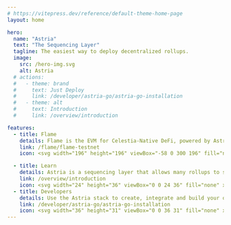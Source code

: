 ```yaml
---
# https://vitepress.dev/reference/default-theme-home-page
layout: home

hero:
  name: "Astria"
  text: "The Sequencing Layer"
  tagline: The easiest way to deploy decentralized rollups.
  image:
    src: /hero-img.svg
    alt: Astria
  # actions:
  #   - theme: brand
  #     text: Just Deploy
  #     link: /developer/astria-go/astria-go-installation
  #   - theme: alt
  #     text: Introduction
  #     link: /overview/introduction

features:
  - title: Flame
    details: Flame is the EVM for Celestia-Native DeFi, powered by Astria.
    link: /flame/flame-testnet
    icon: <svg width="196" height="196" viewBox="-58 0 300 196" fill="none" xmlns="http://www.w3.org/2000/svg"><path d="M186.485 162.553L169.906 133.459C161.191 133.887 127.047 131.435 116.669 116.052C113.471 111.31 111.772 105.926 111.72 100.532C111.601 88.254 120.953 74.7222 133.843 74.4682C142.664 74.2944 152.067 80.969 152.129 90.155C152.148 92.9897 151.184 95.7127 149.788 98.1452L162.413 120.313C171.286 112.953 176.421 101.777 176.466 90.155C176.556 67.1271 155.368 49.4711 133.523 49.8191C127.006 49.923 120.62 51.5138 114.781 54.4912C110.641 31.1499 98.9635 8.88515 93.8893 0L77.3166 29.094C81.066 35.0003 91.2816 55.8828 91.3474 72.6442C91.4058 87.5082 79.7997 100.344 64.6792 100.344C53.4083 100.344 42.3331 92.7478 42.1529 80.4268C42.0575 73.8975 45.1736 67.5856 51.4658 65.2701C53.0783 64.68 55.5098 64.4011 57.1991 64.4011L69.8238 42.2336C51.6618 35.2782 29.9689 43.6587 21.7758 61.8458C13.0386 81.2367 19.6188 104.938 37.1071 116.765C19.1139 132.097 5.83021 153.642 0.749634 162.585H33.895C41.6115 147.382 58.3203 124.882 76.8943 124.48C91.0157 124.175 103.255 134.835 104.594 149.225C105.087 154.387 103.558 159.44 100.294 163.448C96.893 167.619 91.5767 170.482 86.1725 170.475C80.8882 170.469 76.6535 167.019 74.1173 162.579H48.8616C51.8045 180.763 67.8792 195.119 86.1725 195.116C98.788 195.114 111.051 188.954 119.049 179.136C125.038 171.782 128.455 162.819 128.935 153.447C151.081 161.664 176.273 162.566 186.485 162.553Z" fill="white"/><path d="M186.485 162.553L169.906 133.459C161.191 133.887 127.047 131.435 116.669 116.052C113.471 111.31 111.772 105.926 111.72 100.532C111.601 88.254 120.953 74.7222 133.843 74.4682C142.664 74.2944 152.067 80.969 152.129 90.155C152.148 92.9897 151.184 95.7127 149.788 98.1452L162.413 120.313C171.286 112.953 176.421 101.777 176.466 90.155C176.556 67.1271 155.368 49.4711 133.523 49.8191C127.006 49.923 120.62 51.5138 114.781 54.4912C110.641 31.1499 98.9635 8.88515 93.8893 0L77.3166 29.094C81.066 35.0003 91.2816 55.8828 91.3474 72.6442C91.4058 87.5082 79.7997 100.344 64.6792 100.344C53.4083 100.344 42.3331 92.7478 42.1529 80.4268C42.0575 73.8975 45.1736 67.5856 51.4658 65.2701C53.0783 64.68 55.5098 64.4011 57.1991 64.4011L69.8238 42.2336C51.6618 35.2782 29.9689 43.6587 21.7758 61.8458C13.0386 81.2367 19.6188 104.938 37.1071 116.765C19.1139 132.097 5.83021 153.642 0.749634 162.585H33.895C41.6115 147.382 58.3203 124.882 76.8943 124.48C91.0157 124.175 103.255 134.835 104.594 149.225C105.087 154.387 103.558 159.44 100.294 163.448C96.893 167.619 91.5767 170.482 86.1725 170.475C80.8882 170.469 76.6535 167.019 74.1173 162.579H48.8616C51.8045 180.763 67.8792 195.119 86.1725 195.116C98.788 195.114 111.051 188.954 119.049 179.136C125.038 171.782 128.455 162.819 128.935 153.447C151.081 161.664 176.273 162.566 186.485 162.553Z" fill="url(#paint0_linear_133_15)"/><defs><linearGradient id="paint0_linear_133_15" x1="147.373" y1="1.28041e-07" x2="148.961" y2="195.113" gradientUnits="userSpaceOnUse"><stop stop-color="#B99985"/><stop offset="0.259829" stop-color="#D29A50"/>=<stop offset="0.476861" stop-color="#D06E18"/><stop offset="0.766321" stop-color="#CB513F"/><stop offset="0.995979" stop-color="#A42121"/></linearGradient></defs></svg>

  - title: Learn
    details: Astria is a sequencing layer that allows many rollups to share a single decentralized network of sequencers.
    link: /overview/introduction
    icon: <svg width="24" height="36" viewBox="0 0 24 36" fill="none" xmlns="http://www.w3.org/2000/svg"><path d="M4.65 19.5C3.16055 18.0401 2.13963 16.1696 1.71741 14.1272C1.29519 12.0847 1.4908 9.96276 2.2793 8.03191C3.0678 6.10105 4.41346 4.44876 6.14471 3.28571C7.87596 2.12265 9.91436 1.50153 12 1.50153C14.0857 1.50153 16.124 2.12265 17.8553 3.28571C19.5865 4.44876 20.9322 6.10105 21.7207 8.03191C22.5092 9.96276 22.7048 12.0847 22.2826 14.1272C21.8604 16.1696 20.8395 18.0401 19.35 19.5M12 24V30M12 24C13.2426 24 14.25 22.9927 14.25 21.75M12 24C10.7574 24 9.75 22.9927 9.75 21.75M12 30C10.7574 30 9.75 31.0074 9.75 32.25C9.75 33.4927 10.7574 34.5 12 34.5C13.2426 34.5 14.25 33.4927 14.25 32.25C14.25 31.0074 13.2426 30 12 30ZM3.75 27.75V24.75L9.75 21.75M3.75 27.75C2.50736 27.75 1.5 28.7574 1.5 30C1.5 31.2427 2.50736 32.25 3.75 32.25C4.99264 32.25 6 31.2427 6 30C6 28.7574 4.99264 27.75 3.75 27.75ZM9.75 21.75C9.75 20.5074 10.7574 19.5 12 19.5C13.2426 19.5 14.25 20.5074 14.25 21.75M20.25 27.75V24.75L14.25 21.75M20.25 27.75C19.0074 27.75 18 28.7574 18 30C18 31.2427 19.0074 32.25 20.25 32.25C21.4926 32.25 22.5 31.2427 22.5 30C22.5 28.7574 21.4926 27.75 20.25 27.75ZM16.5 12C16.5 14.4853 14.4853 16.5 12 16.5C9.51472 16.5 7.5 14.4853 7.5 12C7.5 9.51474 9.51472 7.50003 12 7.50003C14.4853 7.50003 16.5 9.51474 16.5 12Z" stroke="url(#paint0_linear_3416_225)" stroke-width="1.5" stroke-miterlimit="10"/><defs><linearGradient id="paint0_linear_3416_225" x1="1.5" y1="34.5001" x2="24.8752" y2="32.7217" gradientUnits="userSpaceOnUse"><stop stop-color="#EA9B57"/><stop offset="1" stop-color="#CB513F"/></linearGradient></defs></svg>
  - title: Developers
    details: Use the Astria stack to create, integrate and build your own modular rollups.
    link: /developer/astria-go/astria-go-installation
    icon: <svg width="36" height="31" viewBox="0 0 36 31" fill="none" xmlns="http://www.w3.org/2000/svg"><path d="M17.25 11.9993V12.7493H18.75V11.9993H17.25ZM23.25 8.25002V9.00002H24.75V8.25002H23.25ZM24 5.62502H24.75V5.20938L24.3976 4.98905L24 5.62502ZM18 1.87427L18.3976 1.2383L17.9974 0.98817L17.5987 1.24063L18 1.87427ZM12 5.67377L11.5987 5.04013L11.25 5.26097V5.67377H12ZM11.25 8.25002V9.00002H12.75V8.25002H11.25ZM7.5 22.6875L7.1025 23.3235L8.25 24.0407V22.6875H7.5ZM1.5 18.9375H0.75V19.3532L1.1025 19.5735L1.5 18.9375ZM1.5 12.2363L1.09875 11.6026L0.75 11.8235V12.2363H1.5ZM7.5 8.43677L7.89756 7.8008L7.49742 7.55067L7.09875 7.80313L7.5 8.43677ZM13.5 12.1875L13.8975 12.8235L14.915 12.1876L13.8976 11.5516L13.5 12.1875ZM28.5 22.6875H27.75V24.0407L28.8975 23.3235L28.5 22.6875ZM34.5 18.9375L34.8975 19.5735L35.25 19.3532V18.9375H34.5ZM34.5 12.1875H35.25V11.7719L34.8976 11.5516L34.5 12.1875ZM28.5 8.43677L28.8976 7.8008L28.4974 7.55067L28.0987 7.80313L28.5 8.43677ZM22.5 12.2363L22.0987 11.6026L21.085 12.2446L22.1062 12.8746L22.5 12.2363ZM18 29.25L17.6025 29.886L18 30.1345L18.3975 29.886L18 29.25ZM24 18.75H24.75V18.3344L24.3976 18.1141L24 18.75ZM18 14.9993L18.3976 14.3633L17.9974 14.1132L17.5987 14.3656L18 14.9993ZM12 18.7988L11.5987 18.1651L11.25 18.386V18.7988H12ZM12 25.5H11.25V25.9157L11.6025 26.136L12 25.5ZM24 25.5L24.3975 26.136L24.75 25.9157V25.5H24ZM17.25 9.37502V11.9993H18.75V9.37502H17.25ZM24.75 8.25002V5.62502H23.25V8.25002H24.75ZM24.3976 4.98905L18.3976 1.2383L17.6024 2.51023L23.6024 6.26098L24.3976 4.98905ZM17.5987 1.24063L11.5987 5.04013L12.4013 6.30741L18.4013 2.50791L17.5987 1.24063ZM11.25 5.67377V8.25002H12.75V5.67377H11.25ZM11.6025 6.26102L17.6025 10.011L18.3975 8.73902L12.3975 4.98902L11.6025 6.26102ZM18.3975 10.011L24.3975 6.26102L23.6025 4.98902L17.6025 8.73902L18.3975 10.011ZM6.75 15.9375V22.6875H8.25V15.9375H6.75ZM7.8975 22.0515L1.8975 18.3015L1.1025 19.5735L7.1025 23.3235L7.8975 22.0515ZM2.25 18.9375V12.2363H0.75V18.9375H2.25ZM1.90125 12.8699L7.90125 9.07041L7.09875 7.80313L1.09875 11.6026L1.90125 12.8699ZM7.10244 9.07273L13.1024 12.8235L13.8976 11.5516L7.89756 7.8008L7.10244 9.07273ZM13.1025 11.5515L7.1025 15.3015L7.8975 16.5735L13.8975 12.8235L13.1025 11.5515ZM7.89376 15.2992L1.89376 11.5979L1.10624 12.8746L7.10624 16.5758L7.89376 15.2992ZM27.75 15.9375V22.6875H29.25V15.9375H27.75ZM28.8975 23.3235L34.8975 19.5735L34.1025 18.3015L28.1025 22.0515L28.8975 23.3235ZM35.25 18.9375V12.1875H33.75V18.9375H35.25ZM34.8976 11.5516L28.8976 7.8008L28.1024 9.07273L34.1024 12.8235L34.8976 11.5516ZM28.0987 7.80313L22.0987 11.6026L22.9013 12.8699L28.9013 9.07041L28.0987 7.80313ZM22.1062 12.8746L28.1062 16.5758L28.8938 15.2992L22.8938 11.5979L22.1062 12.8746ZM28.8975 16.5735L34.8975 12.8235L34.1025 11.5515L28.1025 15.3015L28.8975 16.5735ZM17.25 22.5V29.25H18.75V22.5H17.25ZM24.3976 18.1141L18.3976 14.3633L17.6024 15.6352L23.6024 19.386L24.3976 18.1141ZM17.5987 14.3656L11.5987 18.1651L12.4013 19.4324L18.4013 15.6329L17.5987 14.3656ZM11.25 18.7988V25.5H12.75V18.7988H11.25ZM11.6025 26.136L17.6025 29.886L18.3975 28.614L12.3975 24.864L11.6025 26.136ZM18.3975 29.886L24.3975 26.136L23.6025 24.864L17.6025 28.614L18.3975 29.886ZM24.75 25.5V18.75H23.25V25.5H24.75ZM11.6025 19.386L17.6025 23.136L18.3975 21.864L12.3975 18.114L11.6025 19.386ZM18.3975 23.136L24.3975 19.386L23.6025 18.114L17.6025 21.864L18.3975 23.136Z" fill="url(#paint0_linear_3416_238)"/><defs><linearGradient id="paint0_linear_3416_238" x1="1.50001" y1="29.25" x2="37.6934" y2="24.0344" gradientUnits="userSpaceOnUse"><stop stop-color="#EA9B57"/><stop offset="1" stop-color="#CB513F"/></linearGradient></defs></svg>
---
```

